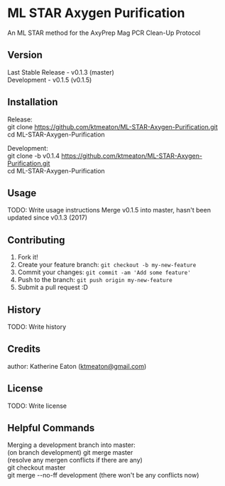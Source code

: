 # ML STAR Axygen Purification

An ML STAR method for the AxyPrep Mag PCR Clean-Up Protocol

## Version

Last Stable Release - v0.1.3 (master)  
Development - v0.1.5 (v0.1.5)  

## Installation

Release:  
git clone https://github.com/ktmeaton/ML-STAR-Axygen-Purification.git  
cd ML-STAR-Axygen-Purification  

Development:  
git clone -b v0.1.4 https://github.com/ktmeaton/ML-STAR-Axygen-Purification.git  
cd ML-STAR-Axygen-Purification   

## Usage

TODO: Write usage instructions
Merge v0.1.5 into master, hasn't been updated since v0.1.3 (2017)  


## Contributing

1. Fork it!
2. Create your feature branch: `git checkout -b my-new-feature`
3. Commit your changes: `git commit -am 'Add some feature'`
4. Push to the branch: `git push origin my-new-feature`
5. Submit a pull request :D

## History

TODO: Write history

## Credits

author: Katherine Eaton (ktmeaton@gmail.com)

## License

TODO: Write license

## Helpful Commands
Merging a development branch into master:  
  (on branch development) git merge master  
  (resolve any mergen conflicts if there are any)  
  git checkout master  
  git merge --no-ff development (there won't be any conflicts now)  
